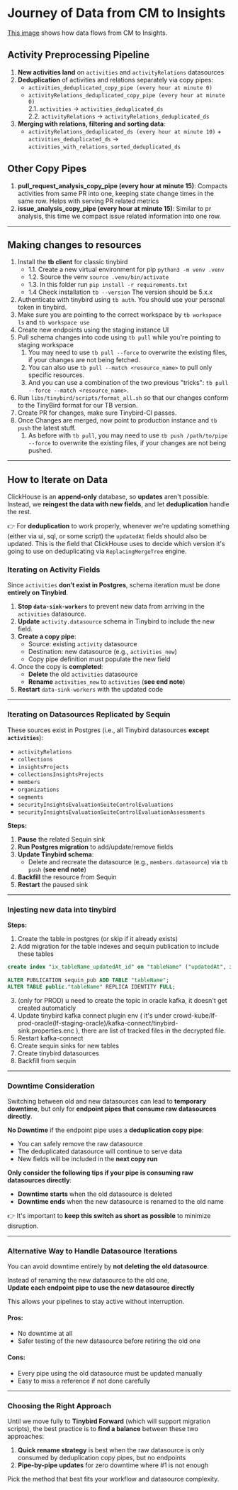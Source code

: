 
# Journey of Data from CM to Insights
[This image](https://uploads.linear.app/aebec7ad-5649-4758-9bed-061f7228a879/b72d9f55-8f27-4c57-81fe-729807c12ffb/36c116c2-0f88-4735-a932-0c3e6bf8ea45) shows how data flows from CM to Insights. 

## Activity Preprocessing Pipeline

1. **New activities land** on `activities` and `activityRelations` datasources 
2. **Deduplication** of activities and relations separately via copy pipes:  
   - `activities_deduplicated_copy_pipe (every hour at minute 0)`  
   - `activityRelations_deduplicated_copy_pipe (every hour at minute 0)`  
   2.1. `activities` → `activities_deduplicated_ds`  
   2.2. `activityRelations` → `activityRelations_deduplicated_ds`  
3. **Merging with relations, filtering and sorting data**:  
   - `activityRelations_deduplicated_ds (every hour at minute 10)` + `activities_deduplicated_ds` → `activities_with_relations_sorted_deduplicated_ds`

## Other Copy Pipes

1. **pull_request_analysis_copy_pipe (every hour at minute 15)**: Compacts activities from same PR into one, keeping state change times in the same row. Helps with serving PR related metrics 
2. **issue_analysis_copy_pipe (every hour at minute 15)**: Similar to pr analysis, this time we compact issue related information into one row.

---

## Making changes to resources
1. Install the **tb client** for classic tinybird
    - 1.1. Create a new virtual environment for pip `python3 -m venv .venv`
    - 1.2. Source the venv `source .venv/bin/activate`
    - 1.3. In this folder run `pip install -r requirements.txt`
    - 1.4 Check installation `tb --version` The version should be 5.x.x
2. Authenticate with tinybird using `tb auth`. You should use your personal token in tinybird.
3. Make sure you are pointing to the correct workspace by `tb workspace ls` and `tb workspace use`
4. Create new endpoints using the staging instance UI
5. Pull schema changes into code using `tb pull` while you're pointing to staging workspace
   1. You may need to use `tb pull --force` to overwrite the existing files, if your changes are not being fetched.
   2. You can also use `tb pull --match <resource_name>` to pull only specific resources.
   3. And you can use a combination of the two previous "tricks": `tb pull --force --match <resource_name>`.
6. Run `libs/tinybird/scripts/format_all.sh` so that our changes conform to the TinyBird format for our TB version.
7. Create PR for changes, make sure Tinybird-CI passes.
8. Once Changes are merged, now point to production instance and `tb push` the latest stuff.
   1. As before with `tb pull`, you may need to use `tb push /path/to/pipe --force` to overwrite the existing files, if your changes are not being pushed.

---

## How to Iterate on Data

ClickHouse is an **append-only** database, so **updates** aren't possible.  
Instead, we **reingest the data with new fields**, and let **deduplication** handle the rest.

👉  For **deduplication** to work properly, whenever we're updating something (either via ui, sql, or some script) the `updatedAt` fields should also be updated. This is the field that ClickHouse uses to decide which version it's going to use on deduplicating via `ReplacingMergeTree` engine.

### Iterating on Activity Fields

Since `activities` **don’t exist in Postgres**, schema iteration must be done **entirely on Tinybird**.
1. **Stop `data-sink-workers`** to prevent new data from arriving in the `activities` datasource.
2. **Update** `activity.datasource` schema in Tinybird to include the new field.
3. **Create a copy pipe**:
   - Source: existing `activity` datasource  
   - Destination: new datasource (e.g., `activities_new`)  
   - Copy pipe definition must populate the new field
4. Once the copy is **completed**:
   - **Delete** the old `activities` datasource  
   - **Rename** `activities_new` to `activities` (**see end note**)
5. **Restart** `data-sink-workers` with the updated code

---

### Iterating on Datasources Replicated by Sequin

These sources exist in Postgres (i.e., all Tinybird datasources **except `activities`**):

- `activityRelations`
- `collections`
- `insightsProjects`
- `collectionsInsightsProjects`
- `members`
- `organizations`
- `segments`
- `securityInsightsEvaluationSuiteControlEvaluations`
- `securityInsightsEvaluationSuiteControlEvaluationAssessments`

**Steps:**
1. **Pause** the related Sequin sink
2. **Run Postgres migration** to add/update/remove fields
3. **Update Tinybird schema**:
   - Delete and recreate the datasource (e.g., `members.datasource`) via `tb push` (**see end note**)
4. **Backfill** the resource from Sequin
5. **Restart** the paused sink


---

### Injesting new data into tinybird

**Steps:**
1. Create the table in postgres (or skip if it already exists)
2. Add migration for the table indexes and sequin publication to include these tables
```sql
create index "ix_tableName_updatedAt_id" on "tableName" ("updatedAt", id);
   
ALTER PUBLICATION sequin_pub ADD TABLE "tableName";
ALTER TABLE public."tableName" REPLICA IDENTITY FULL;
```
3. (only for PROD) u need to create the topic in oracle kafka, it doesn't get created automaticly
4. Update tinybird kafka connect plugin env ( it's under crowd-kube/lf-prod-oracle(lf-staging-oracle)/kafka-connect/tinybird-sink.properties.enc ), there are list of tracked files in the decrypted file.
5. Restart kafka-connect
6. Create sequin sinks for new tables
7. Create tinybird datasources
8. Backfill from sequin

---

### Downtime Consideration

Switching between old and new datasources can lead to **temporary downtime**, but only for **endpoint pipes that consume raw datasources directly**.

**No Downtime** if the endpoint pipe uses a **deduplication copy pipe**:
- You can safely remove the raw datasource
- The deduplicated datasource will continue to serve data
- New fields will be included in the **next copy run**

**Only consider the following tips if your pipe is consuming raw datasources directly**:

- **Downtime starts** when the old datasource is deleted
- **Downtime ends** when the new datasource is renamed to the old name

👉 It's important to **keep this switch as short as possible** to minimize disruption.

---

### Alternative Way to Handle Datasource Iterations

You can avoid downtime entirely by **not deleting the old datasource**.

Instead of renaming the new datasource to the old one,  
**Update each endpoint pipe to use the new datasource directly**

This allows your pipelines to stay active without interruption.

#### Pros:
- No downtime at all
- Safer testing of the new datasource before retiring the old one

#### Cons:
- Every pipe using the old datasource must be updated manually
- Easy to miss a reference if not done carefully

---

### Choosing the Right Approach

Until we move fully to **Tinybird Forward** (which will support migration scripts), the best practice is to **find a balance** between these two approaches:

1. **Quick rename strategy** is best when the raw datasource is only consumed by deduplication copy pipes, but no endpoints
2. **Pipe-by-pipe updates** for zero downtime where #1 is not enough

Pick the method that best fits your workflow and datasource complexity.
